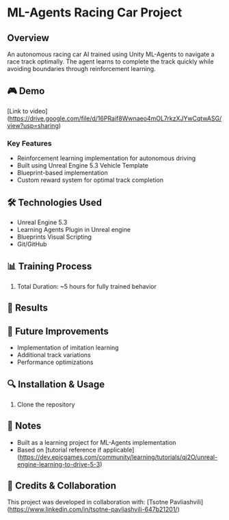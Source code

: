 # ML-Agents Racing Car Project

## Overview
An autonomous racing car AI trained using Unity ML-Agents to navigate a race track optimally. The agent learns to complete the track quickly while avoiding boundaries through reinforcement learning.

## 🎮 Demo
[Link to video] (https://drive.google.com/file/d/16PRaif8Wwnaeo4mOL7rkzXJYwCqtwASG/view?usp=sharing)

### Key Features
- Reinforcement learning implementation for autonomous driving
- Built using Unreal Engine 5.3 Vehicle Template
- Blueprint-based implementation
- Custom reward system for optimal track completion

## 🛠️ Technologies Used
- Unreal Engine 5.3
- Learning Agents Plugin in Unreal engine
- Blueprints Visual Scripting
- Git/GitHub

## 📊 Training Process
1. Total Duration: ~5 hours for fully trained behavior

## 🚗 Results


## 🎯 Future Improvements
- Implementation of imitation learning
- Additional track variations
- Performance optimizations

## 🔍 Installation & Usage
1. Clone the repository

## 📝 Notes
- Built as a learning project for ML-Agents implementation
- Based on [tutorial reference if applicable] (https://dev.epicgames.com/community/learning/tutorials/qj2O/unreal-engine-learning-to-drive-5-3)


## 👥 Credits & Collaboration
This project was developed in collaboration with:
[Tsotne Pavliashvili] (https://www.linkedin.com/in/tsotne-pavliashvili-647b21201/)

